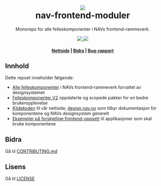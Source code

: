 <h1 align="center">
    <img src="https://www.nav.no/_/asset/no.nav.navno:1575554845/img/navno/logo.svg" />
    <br/>nav-frontend-moduler
</h1>

<div align="center">
    <p>
        Monorepo for alle felleskomponenter i NAVs frontend-rammeverk.
    </p>
    <p>
      <a href="https://github.com/navikt/nav-frontend-moduler/pulls">
          <img src="https://img.shields.io/badge/PRs-welcome-green.svg" />
      </a>
                  <img src="https://github.com/navikt/nav-frontend-moduler/workflows/Build,%20test%20and%20maybe%20publish/badge.svg" />
    </p>
    <h4><a href="https://design.nav.no">Nettside</a> | <a href="https://github.com/navikt/nav-frontend-moduler/blob/master/CONTRIBUTING.md">Bidra</a> | <a href="https://github.com/navikt/nav-frontend-moduler/issues">Bug-rapport</a>
</div>

## Innhold

Dette repoet inneholder følgende:

- [Alle felleskomponenter](https://github.com/navikt/nav-frontend-moduler/tree/master/packages/) i NAVs frontend-rammeverk forvaltet av designsystemet
- [Felleskomponenter V2](https://github.com/navikt/nav-frontend-moduler/tree/master/@navikt/) oppdaterte og scopede pakker for en bedre brukeropplevelse
- [Kildekoden](https://github.com/navikt/nav-frontend-moduler/tree/master/website) til vår nettside; [design.nav.no](https://design.nav.no) som tilbyr dokumentasjon for komponentene og NAVs designsystem generelt
- [Eksempler på forskjellige frontend-oppsett](https://github.com/navikt/nav-frontend-moduler/tree/master/examples) til applikasjoner som skal bruke komponentene

## Bidra

Gå til [CONTRIBUTING.md](https://github.com/navikt/nav-frontend-moduler/blob/master/CONTRIBUTING.md)

## Lisens

Gå til [LICENSE](https://github.com/navikt/nav-frontend-moduler/blob/master/LICENSE)
